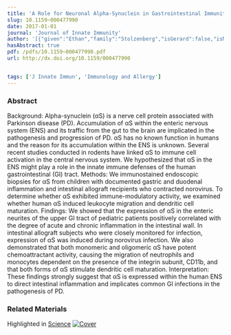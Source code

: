 ```yaml
---
title: 'A Role for Neuronal Alpha-Synuclein in Gastrointestinal Immunity'
slug: 10.1159~000477990
date: 2017-01-01
journal: 'Journal of Innate Immunity'
author: '[{"given":"Ethan","family":"Stolzenberg","isGerard":false,"isMember":false,"isFirst":false,"isCorresponding":false},{"given":"Deborah","family":"Berry","isGerard":false,"isMember":false,"isFirst":false,"isCorresponding":false},{"given":"De","family":"Yang","isGerard":false,"isMember":false,"isFirst":false,"isCorresponding":false},{"given":"Ernest Y.","family":"Lee","isGerard":false,"isMember":true,"isFirst":false,"isCorresponding":false},{"given":"Alexander","family":"Kroemer","isGerard":false,"isMember":false,"isFirst":false,"isCorresponding":false},{"given":"Stuart","family":"Kaufman","isGerard":false,"isMember":false,"isFirst":false,"isCorresponding":false},{"given":"Gerard C.L.","family":"Wong","isGerard":true,"isMember":true,"isFirst":false,"isCorresponding":false},{"given":"Joost J.","family":"Oppenheim","isGerard":false,"isMember":false,"isFirst":false,"isCorresponding":false},{"given":"Supti","family":"Sen","isGerard":false,"isMember":false,"isFirst":false,"isCorresponding":false},{"given":"Thomas","family":"Fishbein","isGerard":false,"isMember":false,"isFirst":false,"isCorresponding":false},{"given":"Ad","family":"Bax","isGerard":false,"isMember":false,"isFirst":false,"isCorresponding":false},{"given":"Brent","family":"Harris","isGerard":false,"isMember":false,"isFirst":false,"isCorresponding":false},{"given":"Denise","family":"Barbut","isGerard":false,"isMember":false,"isFirst":false,"isCorresponding":false},{"given":"Michael A.","family":"Zasloff","isGerard":false,"isMember":false,"isFirst":false,"isCorresponding":false}]'
hasAbstract: true
pdf: /pdfs/10.1159~000477990.pdf
url: http://dx.doi.org/10.1159/000477990


tags: ['J Innate Immun', 'Immunology and Allergy']
---
```

<!--truncate-->
### Abstract
Background: Alpha-synuclein (αS) is a nerve cell protein associated with Parkinson disease (PD). Accumulation of αS within the enteric nervous system (ENS) and its traffic from the gut to the brain are implicated in the pathogenesis and progression of PD. αS has no known function in humans and the reason for its accumulation within the ENS is unknown. Several recent studies conducted in rodents have linked αS to immune cell activation in the central nervous system. We hypothesized that αS in the ENS might play a role in the innate immune defenses of the human gastrointestinal (GI) tract. Methods: We immunostained endoscopic biopsies for αS from children with documented gastric and duodenal inflammation and intestinal allograft recipients who contracted norovirus. To determine whether αS exhibited immune-modulatory activity, we examined whether human αS induced leukocyte migration and dendritic cell maturation. Findings: We showed that the expression of αS in the enteric neurites of the upper GI tract of pediatric patients positively correlated with the degree of acute and chronic inflammation in the intestinal wall. In intestinal allograft subjects who were closely monitored for infection, expression of αS was induced during norovirus infection. We also demonstrated that both monomeric and oligomeric αS have potent chemoattractant activity, causing the migration of neutrophils and monocytes dependent on the presence of the integrin subunit, CD11b, and that both forms of αS stimulate dendritic cell maturation. Interpretation: These findings strongly suggest that αS is expressed within the human ENS to direct intestinal inflammation and implicates common GI infections in the pathogenesis of PD.

### Related Materials

Highlighted in [Science](http://www.sciencemag.org/news/2017/06/rogue-protein-behind-parkinson-s-disease-may-also-protect-your-gut) <a href="https://www.karger.com/Article/Abstract/481584">![Cover](/img/covers/10.1159~000477990.jpg)</a>